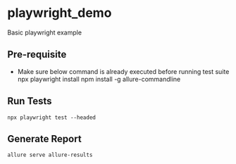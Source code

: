 # playwright_demo
Basic playwright example


## Pre-requisite
- Make sure below command is already executed before running test suite
    npx playwright install 
    npm install -g allure-commandline
## Run Tests
    npx playwright test --headed
## Generate Report
    allure serve allure-results